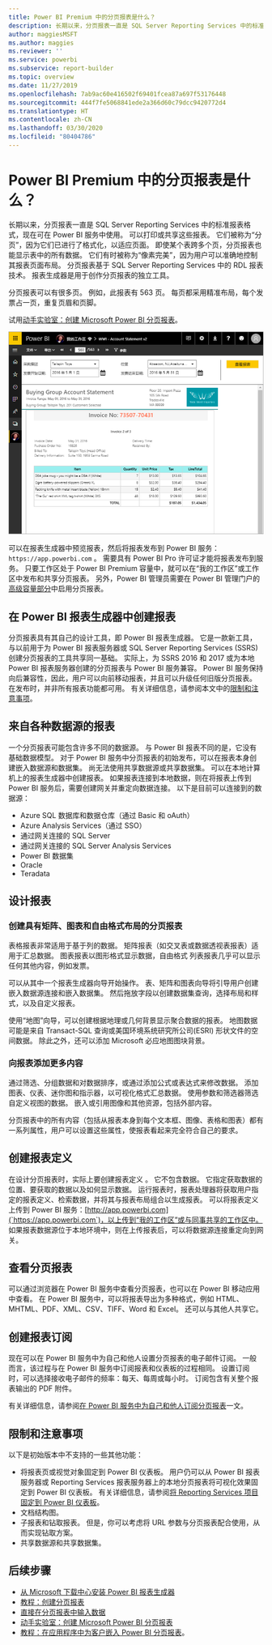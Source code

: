 ```yaml
---
title: Power BI Premium 中的分页报表是什么？
description: 长期以来，分页报表一直是 SQL Server Reporting Services 中的标准报表格式，现在可在 Power BI 服务中使用。 可以打印或共享这些报表。 用户可以精确控制报表布局。 例如，即使某个表跨多个页，分页报表也能显示表中的所有数据。
author: maggiesMSFT
ms.author: maggies
ms.reviewer: ''
ms.service: powerbi
ms.subservice: report-builder
ms.topic: overview
ms.date: 11/27/2019
ms.openlocfilehash: 7ab9ac60e416502f69401fcea87a697f53176448
ms.sourcegitcommit: 444f7fe5068841ede2a366d60c79dcc9420772d4
ms.translationtype: HT
ms.contentlocale: zh-CN
ms.lasthandoff: 03/30/2020
ms.locfileid: "80404786"
---
```

# <a name="what-are-paginated-reports-in-power-bi-premium"></a>Power BI Premium 中的分页报表是什么？

长期以来，分页报表一直是 SQL Server Reporting Services 中的标准报表格式，现在可在 Power BI 服务中使用。 可以打印或共享这些报表。 它们被称为“分页”，因为它们已进行了格式化，以适应页面。 即使某个表跨多个页，分页报表也能显示表中的所有数据。 它们有时被称为“像素完美”，因为用户可以准确地控制其报表页面布局。 分页报表基于 SQL Server Reporting Services 中的 RDL 报表技术。 报表生成器是用于创作分页报表的独立工具。 

分页报表可以有很多页。 例如，此报表有 563 页。 每页都采用精准布局，每个发票占一页，重复页眉和页脚。

试用[动手实验室：创建 Microsoft Power BI 分页报表](https://www.microsoft.com/handsonlabs/selfpacedlabs/details/SQ00208)。

![分页](media/paginated-reports-report-builder-power-bi/power-bi-paginated-wwi-report-page.png)

可以在报表生成器中预览报表，然后将报表发布到 Power BI 服务： `https://app.powerbi.com` 。 需要具有 Power BI Pro 许可证才能将报表发布到服务。 只要工作区处于 Power BI Premium 容量中，就可以在“我的工作区”或工作区中发布和共享分页报表。 另外，Power BI 管理员需要在 Power BI 管理门户的[高级容量部分](../service-admin-premium-workloads.md#paginated-reports)中启用分页报表。 

## <a name="create-reports-in-power-bi-report-builder"></a>在 Power BI 报表生成器中创建报表

分页报表具有其自己的设计工具，即 Power BI 报表生成器。 它是一款新工具，与以前用于为 Power BI 报表服务器或 SQL Server Reporting Services (SSRS) 创建分页报表的工具共享同一基础。 实际上，为 SSRS 2016 和 2017 或为本地 Power BI 报表服务器创建的分页报表与 Power BI 服务兼容。 Power BI 服务保持向后兼容性，因此，用户可以向前移动报表，并且可以升级任何旧版分页报表。 在发布时，并非所有报表功能都可用。 有关详细信息，请参阅本文中的[限制和注意事项](#limitations-and-considerations)。
     
## <a name="report-from-a-variety-of-data-sources"></a>来自各种数据源的报表

一个分页报表可能包含许多不同的数据源。 与 Power BI 报表不同的是，它没有基础数据模型。 对于 Power BI 服务中分页报表的初始发布，可以在报表本身创建嵌入数据源和数据集。 尚无法使用共享数据源或共享数据集。 可以在本地计算机上的报表生成器中创建报表。 如果报表连接到本地数据，则在将报表上传到 Power BI 服务后，需要创建网关并重定向数据连接。 以下是目前可以连接到的数据源：

- Azure SQL 数据库和数据仓库（通过 Basic 和 oAuth）
- Azure Analysis Services（通过 SSO）
- 通过网关连接的 SQL Server
- 通过网关连接的 SQL Server Analysis Services
- Power BI 数据集
- Oracle
- Teradata

## <a name="design-your-report"></a>设计报表  

### <a name="create-paginated-reports-with-matrix-chart-and-free-form-layouts"></a>创建具有矩阵、图表和自由格式布局的分页报表

表格报表非常适用于基于列的数据。 矩阵报表（如交叉表或数据透视表报表）适用于汇总数据。 图表报表以图形格式显示数据，自由格式  列表报表几乎可以显示任何其他内容，例如发票。 
  
可以从其中一个报表生成器向导开始操作。 表、矩阵和图表向导将引导用户创建嵌入数据源连接和嵌入数据集。 然后拖放字段以创建数据集查询，选择布局和样式，以及自定义报表。  
  
使用“地图”向导，可以创建根据地理或几何背景显示聚合数据的报表。 地图数据可能是来自 Transact-SQL 查询或美国环境系统研究所公司(ESRI) 形状文件的空间数据。 除此之外，还可以添加 Microsoft 必应地图图块背景。  

### <a name="add-more-to-your-report"></a>向报表添加更多内容

通过筛选、分组数据和对数据排序，或通过添加公式或表达式来修改数据。 添加图表、仪表、迷你图和指示器，以可视化格式汇总数据。  使用参数和筛选器筛选自定义视图的数据。 嵌入或引用图像和其他资源，包括外部内容。  

分页报表中的所有内容（包括从报表本身到每个文本框、图像、表格和图表）都有一系列属性，用户可以设置这些属性，使报表看起来完全符合自己的要求。

## <a name="creating-a-report-definition"></a>创建报表定义

在设计分页报表时，实际上要创建报表定义  。 它不包含数据。 它指定获取数据的位置、要获取的数据以及如何显示数据。 运行报表时，报表处理器将获取用户指定的报表定义、检索数据，并将其与报表布局组合以生成报表。 可以将报表定义上传到 Power BI 服务：[http://app.powerbi.com](`https://app.powerbi.com`)，以上传到“我的工作区”或与同事共享的工作区中。 如果报表数据源位于本地环境中，则在上传报表后，可以将数据源连接重定向到网关。 

## <a name="view-your-paginated-report"></a>查看分页报表
可以通过浏览器在 Power BI 服务中查看分页报表，也可以在 Power BI 移动应用中查看。 在 Power BI 服务中，可以将报表导出为多种格式，例如 HTML、MHTML、PDF、XML、CSV、TIFF、Word 和 Excel。 还可以与其他人共享它。  

## <a name="create-a-subscription-to-your-report"></a>创建报表订阅

现在可以在 Power BI 服务中为自己和他人设置分页报表的电子邮件订阅。 一般而言，该过程与在 Power BI 服务中订阅报表和仪表板的过程相同。 设置订阅时，可以选择接收电子邮件的频率：每天、每周或每小时。 订阅包含有关整个报表输出的 PDF 附件。

有关详细信息，请参阅[在 Power BI 服务中为自己和他人订阅分页报表](../consumer/paginated-reports-subscriptions.md)一文。 

## <a name="limitations-and-considerations"></a>限制和注意事项

以下是初始版本中不支持的一些其他功能：

- 将报表页或视觉对象固定到 Power BI 仪表板。 用户仍可以从 Power BI 报表服务器或 Reporting Services 报表服务器上的本地分页报表将可视化效果固定到 Power BI 仪表板。 有关详细信息，请参阅[将 Reporting Services 项目固定到 Power BI 仪表板](https://docs.microsoft.com/sql/reporting-services/pin-reporting-services-items-to-power-bi-dashboards)。
- 文档结构图。
- 子报表和钻取报表。  但是，你可以考虑将 URL 参数与分页报表配合使用，从而实现钻取方案。
- 共享数据源和共享数据集。

 
## <a name="next-steps"></a>后续步骤

- [从 Microsoft 下载中心安装 Power BI 报表生成器](https://go.microsoft.com/fwlink/?linkid=2086513)
- [教程：创建分页报表](paginated-reports-quickstart-aw.md)
- [直接在分页报表中输入数据](paginated-reports-enter-data.md)
- [动手实验室：创建 Microsoft Power BI 分页报表](https://www.microsoft.com/handsonlabs/selfpacedlabs/details/SQ00208)
- [教程：在应用程序中为客户嵌入 Power BI 分页报表](../developer/embed-paginated-reports-customers.md)。